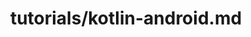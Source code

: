 ---
title: tutorials/kotlin-android.md
showAuthorInfo: false
redirect_path: https://kotlinlang.orgdocs/reference/android-overview
---
